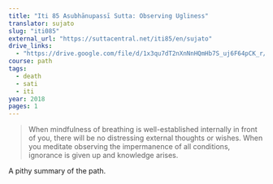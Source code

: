 ```yaml
---
title: "Iti 85 Asubhānupassī Sutta: Observing Ugliness"
translator: sujato
slug: "iti085"
external_url: "https://suttacentral.net/iti85/en/sujato"
drive_links:
  - "https://drive.google.com/file/d/1x3qu7dT2nXnNnHQmHb7S_uj6F64pCK_r/view?usp=drivesdk"
course: path
tags:
  - death
  - sati
  - iti
year: 2018
pages: 1
---
```


> When mindfulness of breathing is well-established internally in front of you, there will be no distressing external thoughts or wishes. When you meditate observing the impermanence of all conditions, ignorance is given up and knowledge arises.

A pithy summary of the path.
